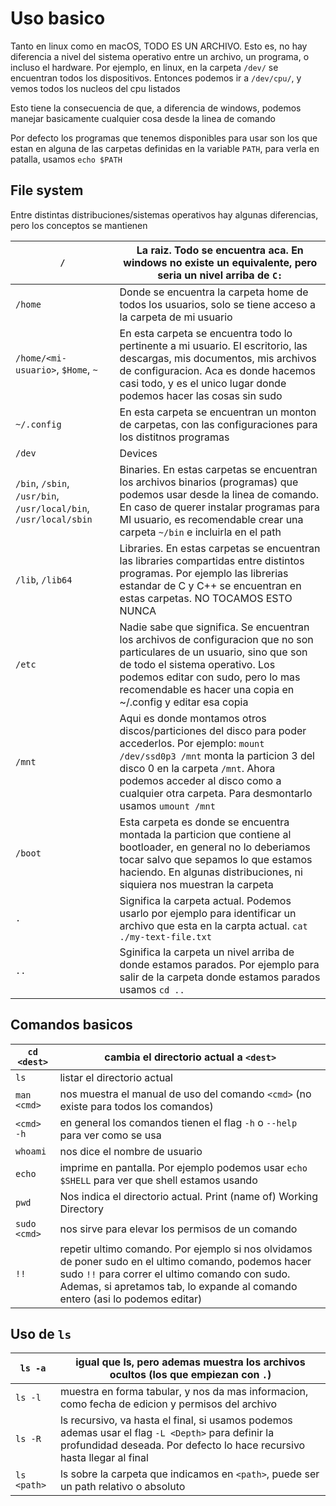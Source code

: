 # Uso basico

Tanto en linux como en macOS, TODO ES UN ARCHIVO. Esto es, no hay diferencia a nivel del sistema operativo entre un archivo, un programa, o incluso el hardware. Por ejemplo, en linux, en la carpeta `/dev/` se encuentran todos los dispositivos. Entonces podemos ir a `/dev/cpu/`, y vemos todos los nucleos del cpu listados

Esto tiene la consecuencia de que, a diferencia de windows, podemos manejar basicamente cualquier cosa desde la linea de comando

Por defecto los programas que tenemos disponibles para usar son los que estan en alguna de las carpetas definidas en la variable `PATH`, para verla en patalla, usamos `echo $PATH`

## File system

Entre distintas distribuciones/sistemas operativos hay algunas diferencias, pero los conceptos se mantienen

| `/` | La raiz. Todo se encuentra aca. En windows no existe un equivalente, pero seria un nivel arriba de `C:` |
| --- | --- |
| `/home` | Donde se encuentra la carpeta home de todos los usuarios, solo se tiene acceso a la carpeta de mi usuario |
| `/home/<mi-usuario>`, `$Home`, `~` | En esta carpeta se encuentra todo lo pertinente a mi usuario. El escritorio, las descargas, mis documentos, mis archivos de configuracion. Aca es donde hacemos casi todo, y es el unico lugar donde podemos hacer las cosas sin sudo |
| `~/.config` | En esta carpeta se encuentran un monton de carpetas, con las configuraciones para los distitnos programas |
| `/dev` | Devices |
| `/bin`, `/sbin`, `/usr/bin`, `/usr/local/bin`, `/usr/local/sbin `| Binaries. En estas carpetas se encuentran los archivos binarios (programas) que podemos usar desde la linea de comando. En caso de querer instalar programas para MI usuario, es recomendable crear una carpeta `~/bin` e incluirla en el path |
| `/lib`, `/lib64` | Libraries. En estas carpetas se encuentran las libraries compartidas entre distintos programas. Por ejemplo las librerias estandar de C y C++ se encuentran en estas carpetas. NO TOCAMOS ESTO NUNCA |
| `/etc` | Nadie sabe que significa. Se encuentran los archivos de configuracion que no son particulares de un usuario, sino que son de todo el sistema operativo. Los podemos editar con sudo, pero lo mas recomendable es hacer una copia en ~/.config y editar esa copia |
| `/mnt` | Aqui es donde montamos otros discos/particiones del disco para poder accederlos. Por ejemplo: `mount /dev/ssd0p3 /mnt` monta la particion 3 del disco 0 en la carpeta `/mnt`. Ahora podemos acceder al disco como a cualquier otra carpeta. Para desmontarlo usamos `umount /mnt`  |
| `/boot` | Esta carpeta es donde se encuentra montada la particion que contiene al bootloader, en general no lo deberiamos tocar salvo que sepamos lo que estamos haciendo. En algunas distribuciones, ni siquiera nos muestran la carpeta |
| `.` | Significa la carpeta actual. Podemos usarlo por ejemplo para identificar un archivo que esta en la carpta actual. `cat ./my-text-file.txt` |
| `..` | Sginifica la carpeta un nivel arriba de donde estamos parados. Por ejemplo para salir de la carpeta donde estamos parados usamos `cd ..` |

## Comandos basicos

| `cd <dest>` | cambia el directorio actual a `<dest>` |
| --- | --- |
| `ls` | listar el directorio actual |
| `man <cmd>` | nos muestra el manual de uso del comando `<cmd>` (no existe para todos los comandos) |
| `<cmd> -h` | en general los comandos tienen el flag `-h` o `--help` para ver como se usa |
| `whoami` | nos dice el nombre de usuario |
| `echo` | imprime en pantalla. Por ejemplo podemos usar `echo $SHELL` para ver que shell estamos usando |
| `pwd` | Nos indica el directorio actual. Print (name of) Working Directory |
| `sudo <cmd>` | nos sirve para elevar los permisos de un comando |
| `!!` | repetir ultimo comando. Por ejemplo si nos olvidamos de poner sudo en el ultimo comando, podemos hacer sudo `!!` para correr el ultimo comando con sudo. Ademas, si apretamos tab, lo expande al comando entero (asi lo podemos editar) |

## Uso de `ls`

| `ls -a` | igual que ls, pero ademas muestra los archivos ocultos (los que empiezan con `.`) |
| --- | --- |
| `ls -l` | muestra en forma tabular, y nos da mas informacion, como fecha de edicion y permisos del archivo |
| `ls -R` | ls recursivo, va hasta el final, si usamos podemos ademas usar el flag `-L <Depth>` para definir la profundidad deseada. Por defecto lo hace recursivo hasta llegar al final |
| `ls <path>` | ls sobre la carpeta que indicamos en `<path>`, puede ser un path relativo o absoluto |
